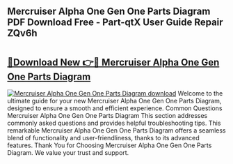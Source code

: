 ## Mercruiser Alpha One Gen One Parts Diagram PDF Download Free - Part-qtX User Guide Repair ZQv6h

# <h2><a href="http://dfp0yuo.blite.top/?on=Mercruiser+Alpha+One+Gen+One+Parts+Diagram">🔗Download New 👉🔴 Mercruiser Alpha One Gen One Parts Diagram</a></h2>

[![Mercruiser Alpha One Gen One Parts Diagram download](https://i.imgur.com/lujVjoI.png)](http://dfp0yuo.blite.top/?on=Mercruiser+Alpha+One+Gen+One+Parts+Diagram)
Welcome to the ultimate guide for your new Mercruiser Alpha One Gen One Parts Diagram, designed to ensure a smooth and efficient experience. Common Questions Mercruiser Alpha One Gen One Parts Diagram This section addresses commonly asked questions and provides helpful troubleshooting tips. This remarkable Mercruiser Alpha One Gen One Parts Diagram offers a seamless blend of functionality and user-friendliness, thanks to its advanced features. Thank You for Choosing Mercruiser Alpha One Gen One Parts Diagram. We value your trust and support.
